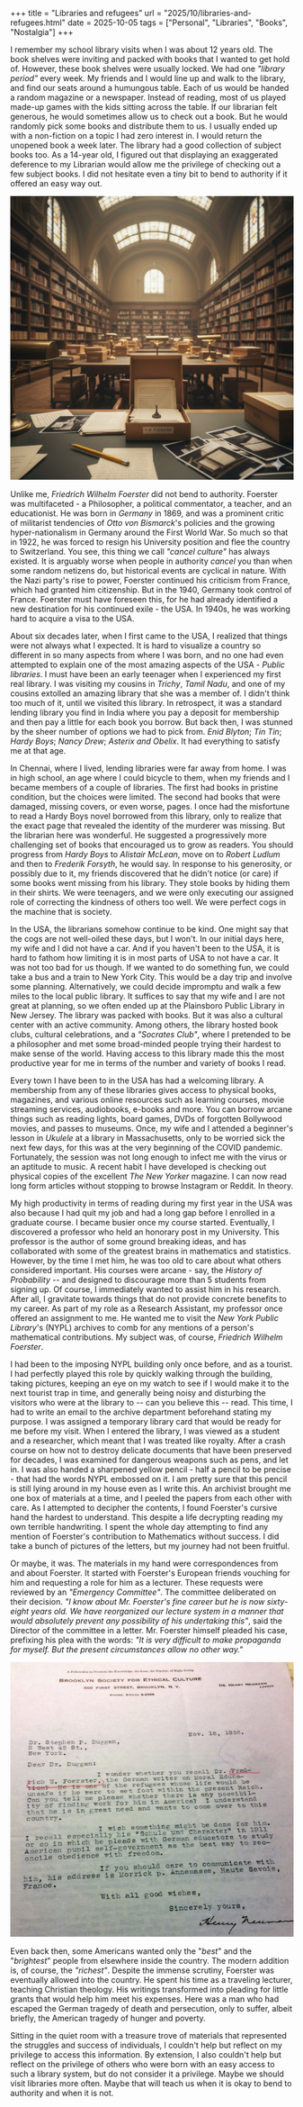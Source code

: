 +++
title = "Libraries and refugees"
url = "2025/10/libraries-and-refugees.html" 
date = 2025-10-05
tags = ["Personal", "Libraries", "Books", "Nostalgia"]
+++

I remember my school library visits when I was about 12 years old. The book shelves were inviting and packed with books that I wanted to get hold of. However, these book shelves were usually locked. We had one *"library period"* every week. My friends and I would line up and walk to the library, and find our seats around a humungous table. Each of us would be handed a random magazine or a newspaper. Instead of reading, most of us played made-up games with the kids sitting across the table.  If our librarian felt generous, he would sometimes allow us to check out a book. But he would randomly pick some books and distribute them to us. I usually ended up with a non-fiction on a topic I had zero interest in. I would return the unopened book a week later. The library had a good collection of subject books too. As a 14-year old, I figured out that displaying an exaggerated deference to my Librarian would allow me the privilege of checking out a few subject books. I did not hesitate even a tiny bit to bend to authority if it offered an easy way out.

![alt](featuredSmall.png)

Unlike me, *Friedrich Wilhelm Foerster* did not bend to authority. Foerster was multifaceted - a Philosopher, a political commentator, a teacher, and an educationist. He was born in *Germany* in 1869, and was a prominent critic of militarist tendencies of *Otto von Bismarck*'s policies and the growing hyper-nationalism in Germany around the First World War. So much so that in 1922, he was forced to resign his University position and flee the country to Switzerland. You see, this thing we call *"cancel culture"* has always existed. It is arguably worse when people in authority *cancel* you than when some random netizens do, but historical events are cyclical in nature. With the Nazi party's rise to power, Foerster continued his criticism from France, which had granted him citizenship. But in the 1940, Germany took control of France. Foerster must have foreseen this, for he had already identified a new destination for his continued exile - the USA. In 1940s, he was working hard to acquire a visa to the USA.

About six decades later, when I first came to the USA, I realized that things were not always what I expected. It is hard to visualize a country so different in so many aspects from where I was born, and no one had even attempted to explain one of the most amazing aspects of the USA - *Public libraries*. I must have been an early teenager when I experienced my first real library. I was visiting my cousins in *Trichy*, *Tamil Nadu*, and one of my cousins extolled an amazing library that she was a member of. I didn't think too much of it, until we visited this library. In retrospect, it was a standard lending library you find in India where you pay a deposit for membership and then pay a little for each book you borrow. But back then, I was stunned by the sheer number of options we had to pick from. *Enid Blyton*; *Tin Tin*; *Hardy Boys*; *Nancy Drew*; *Asterix and Obelix*. It had everything to satisfy me at that age.

In Chennai, where I lived, lending libraries were far away from home. I was in high school, an age where I could bicycle to them, when my friends and I became members of a couple of libraries. The first had books in pristine condition, but the choices were limited. The second had books that were damaged, missing covers, or even worse, pages. I once had the misfortune to read a Hardy Boys novel borrowed from this library, only to realize that the exact page that revealed the identity of the murderer was missing. But the librarian here was wonderful. He suggested a progressively more challenging set of books that encouraged us to grow as readers. You should progress from *Hardy Boys* to *Alistair McLean*, move on to *Robert Ludlum* and then to *Frederik Forsyth*, he would say. In response to his generosity, or possibly due to it, my friends discovered that he didn't notice (or care) if some books went missing from his library. They stole books by hiding them in their shirts. We were teenagers, and we were only executing our assigned role of correcting the kindness of others too well. We were perfect cogs in the machine that is society.

In the USA, the librarians somehow continue to be kind. One might say that the cogs are not well-oiled these days, but I won't. In our initial days here, my wife and I did not have a car. And if you haven't been to the USA, it is hard to fathom how limiting it is in most parts of USA to not have a car. It was not too bad for us though. If we wanted to do something fun, we could take a bus and a train to New York City. This would be a day trip and involve some planning. Alternatively, we could decide impromptu and walk a few miles to the local public library. It suffices to say that my wife and I are not great at planning, so we often ended up at the Plainsboro Public Library in New Jersey. The library was packed with books. But it was also a cultural center with an active community. Among others, the library hosted book clubs, cultural celebrations, and a *"Socrates Club"*, where I pretended to be a philosopher and met some broad-minded people trying their hardest to make sense of the world. Having access to this library made this the most productive year for me in terms of the number and variety of books I read. 

Every town I have been to in the USA has had a welcoming library. A membership from any of these libraries gives access to physical books, magazines, and various online resources such as learning courses, movie streaming services, audiobooks, e-books and more. You can borrow arcane things such as reading lights, board games, DVDs of forgotten Bollywood movies, and passes to museums. Once, my wife and I attended a beginner's lesson in *Ukulele* at a library in Massachusetts, only to be worried sick the next few days, for this was at the very beginning of the COVID pandemic. Fortunately, the session was not long enough to infect me with the virus or an aptitude to music.  A recent habit I have developed is checking out physical copies of the excellent *The New Yorker* magazine. I can now read long form articles without stopping to browse Instagram or Reddit. In theory.

My high productivity in terms of reading during my first year in the USA was also because I had quit my job and had a long gap before I enrolled in a graduate course. I became busier once my course started. Eventually, I discovered a professor who held an honorary post in my University. This professor is the author of some ground breaking ideas, and has collaborated with some of the greatest brains in mathematics and statistics. However, by the time I met him, he was too old to care about what others considered important. His courses were arcane - say, the *History of Probability* -- and designed to discourage more than 5 students from signing up. Of course, I immediately wanted to assist him in his research. After all, I gravitate towards things that do not provide concrete benefits to my career. As part of my role as a Research Assistant, my professor once offered an assignment to me. He wanted me to visit the *New York Public Library*'s (NYPL) archives to comb for any mentions of a person's mathematical contributions. My subject was, of course, *Friedrich Wilhelm Foerster*.

I had been to the imposing NYPL building only once before, and as a tourist. I had perfectly played this role by quickly walking through the building, taking pictures, keeping an eye on my watch to see if I would make it to the next tourist trap in time, and generally being noisy and disturbing the visitors who were at the library to -- can you believe this -- read. This time, I had to write an email to the archive department beforehand stating my purpose. I was assigned a temporary library card that would be ready for me before my visit. When I entered the library, I was viewed as a student and a researcher, which meant that I was treated like royalty. After a crash course on how not to destroy delicate documents that have been preserved for decades, I was examined for dangerous weapons such as pens, and let in. I was also handed a sharpened yellow pencil - half a pencil to be precise - that had the words NYPL embossed on it. I am pretty sure that this pencil is still lying around in my house even as I write this. An archivist brought me one box of materials at a time, and I peeled the papers from each other with care. As I attempted to decipher the contents, I found Foerster's cursive hand the hardest to understand. This despite a life decrypting reading my own terrible handwriting. I spent the whole day attempting to find any mention of Foerster's contribution to Mathematics without success. I did take a bunch of pictures of the letters, but my journey had not been fruitful.

Or maybe, it was. The materials in my hand were correspondences from and about Foerster. It started with Foerster's European friends vouching for him and requesting a role for him as a lecturer. These requests were reviewed by an *"Emergency Committee"*. The committee deliberated on their decision. *"I know about Mr. Foerster's fine career but he is now sixty-eight years old. We have reorganized our lecture system in a manner that would absolutely prevent any possibility of his undertaking this"*, said the Director of the committee in a letter. Mr. Foerster himself pleaded his case, prefixing his plea with the words: *"It is very difficult to make propaganda for myself. But the present circumstances allow no other way."*

![alt](letter.png)

Even back then, some Americans wanted only the "*best*" and the "*brightest*" people from elsewhere inside the country. The modern addition is, of course, the *"richest"*. Despite the immense scrutiny, Foerster was eventually allowed into the country. He spent his time as a traveling lecturer, teaching Christian theology. His writings transformed into pleading for little grants that would help him meet his expenses. Here was a man who had escaped the German tragedy of death and persecution, only to suffer, albeit briefly, the American tragedy of hunger and poverty. 

Sitting in the quiet room with a treasure trove of materials that represented the struggles and success of individuals, I couldn't help but reflect on my privilege to access this information. By extension, I also couldn't help but reflect on the privilege of others who were born with an easy access to such a library system, but do not consider it a privilege. Maybe we should visit libraries more often. Maybe that will teach us when it is okay to bend to authority and when it is not.





